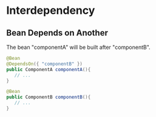 # Interdependency

## Bean Depends on Another

The bean "componentA" will be built after "componentB".

```java
@Bean
@DependsOn({ "componentB" })
public ComponentA componentA(){
   // ...
}

@Bean
public ComponentB componentB(){
   // ...
}
```

